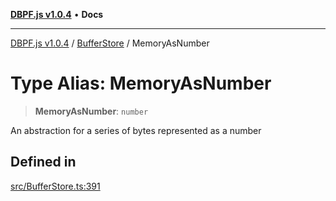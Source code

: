 [**DBPF.js v1.0.4**](../../README.md) • **Docs**

***

[DBPF.js v1.0.4](../../README.md) / [BufferStore](../README.md) / MemoryAsNumber

# Type Alias: MemoryAsNumber

> **MemoryAsNumber**: `number`

An abstraction for a series of bytes represented as a number

## Defined in

[src/BufferStore.ts:391](https://github.com/anonhostpi/DBPF.js/blob/bec1c7f946ae1882f8cb333f8c038d29cc8e75d8/src/BufferStore.ts#L391)
